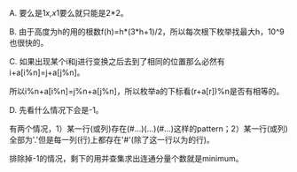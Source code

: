 A. 要么是1*x,x*1要么就只能是2*2。

B. 由于高度为h的用的根数f(h)=h*(3*h+1)/2，所以每次根下枚举找最大h，10^9也很快的。

C. 如果出现某个i和j进行变换之后去到了相同的位置那么必然有i+a[i%n]=j+a[j%n]。

   所以i%n+a[i%n]=j%n+a[j%n]，所以枚举a的下标看(r+a[r])%n是否有相等的。
   
D. 先看什么情况下会是-1。

   有两个情况，1）某一行(或列)存在(#...)(...)(#...)这样的pattern；2）某一行(或列)全部为'.'但是每一列(行)上都存在'#'(除了这一行以为的行)。
   
   排除掉-1的情况，剩下的用并查集求出连通分量个数就是minimum。

